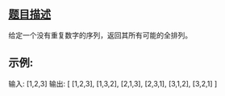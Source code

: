 
## [题目描述](https://leetcode-cn.com/problems/permutations/)
给定一个没有重复数字的序列，返回其所有可能的全排列。

## 示例:
输入: [1,2,3]
输出:
[
  [1,2,3],
  [1,3,2],
  [2,1,3],
  [2,3,1],
  [3,1,2],
  [3,2,1]
]
